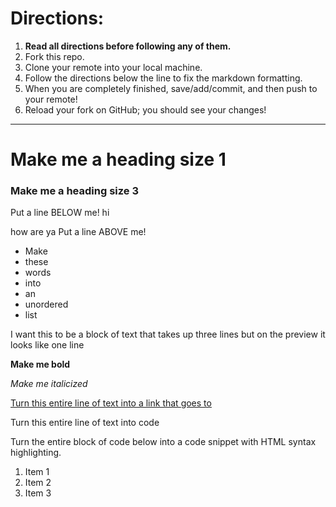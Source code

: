 # Directions:
1. **Read all directions before following any of them.**
2. Fork this repo.
2. Clone your remote into your local machine.
3. Follow the directions below the line to fix the markdown formatting.
4. When you are completely finished, save/add/commit, and then push to your remote!
5. Reload your fork on GitHub; you should see your changes!

---

# Make me a heading size 1
### Make me a heading size 3

Put a line BELOW me!
hi

how are ya
Put a line ABOVE me!

* Make
* these
* words
* into
* an
* unordered
* list

I want this to be a block of text
  that takes up three lines but on
    the preview it looks like one line

**Make me bold**

_Make me italicized_

[Turn this entire line of text into a link that goes to](http://hstat.org)

Turn this entire line of text into code

Turn the entire block of code below into a code snippet with HTML syntax highlighting.

<ol>
    <li>Item 1</li>
    <li>Item 2</li>
    <li>Item 3</li>
</ol>